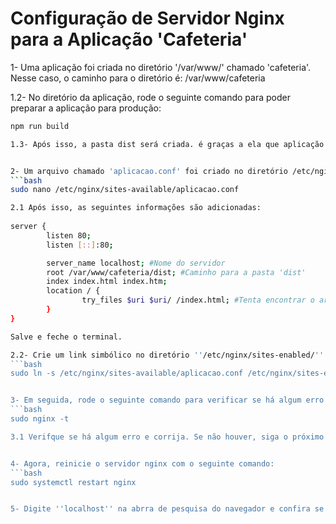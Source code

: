 # Configuração de Servidor Nginx para a Aplicação 'Cafeteria'

1- Uma aplicação foi criada no diretório '/var/www/' chamado 'cafeteria'. Nesse caso, o caminho para o diretório é: /var/www/cafeteria

1.2- No diretório da aplicação, rode o seguinte comando para poder preparar a aplicação para produção: 
```bash
npm run build

1.3- Após isso, a pasta dist será criada. é graças a ela que aplicação será rodada no nginx.


2- Um arquivo chamado 'aplicacao.conf' foi criado no diretório /etc/nginx/sites-available/aplicacao. Nesse arquivo, informações devem ser adicionadas para configurar o servidor nginx. Para isso, o arquivo é aberto no terminal com o seguinte comando:
```bash
sudo nano /etc/nginx/sites-available/aplicacao.conf

2.1 Após isso, as seguintes informações são adicionadas:
          
server {
        listen 80;
        listen [::]:80;

        server_name localhost; #Nome do servidor
        root /var/www/cafeteria/dist; #Caminho para a pasta 'dist'
        index index.html index.htm;
        location / {
                try_files $uri $uri/ /index.html; #Tenta encontrar o arquivo solicitado, mas se não encontrar, redireciona para index.html
        }
}

Salve e feche o terminal.

2.2- Crie um link simbólico no diretório ''/etc/nginx/sites-enabled/'' para habilitar a aplicação configurada em 'sites-avaliable/' com o seguinte comando':
```bash
sudo ln -s /etc/nginx/sites-available/aplicacao.conf /etc/nginx/sites-enabled/


3- Em seguida, rode o seguinte comando para verificar se há algum erro no servidor:
```bash
sudo nginx -t

3.1 Verifque se há algum erro e corrija. Se não houver, siga o próximo passo.


4- Agora, reinicie o servidor nginx com o seguinte comando:
```bash
sudo systemctl restart nginx


5- Digite ''localhost'' na abrra de pesquisa do navegador e confira se a aplicação está funcionando.
